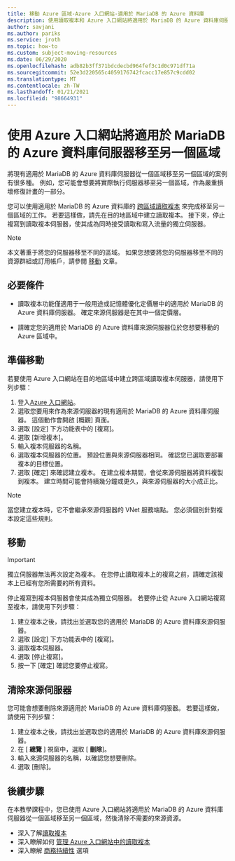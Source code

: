 ```yaml
---
title: 移動 Azure 區域-Azure 入口網站-適用於 MariaDB 的 Azure 資料庫
description: 使用讀取複本和 Azure 入口網站將適用於 MariaDB 的 Azure 資料庫伺服器從一個 Azure 區域移至另一個區域。
author: savjani
ms.author: pariks
ms.service: jroth
ms.topic: how-to
ms.custom: subject-moving-resources
ms.date: 06/29/2020
ms.openlocfilehash: adb82b3ff371bdcdecbd964fef3c1d0c971df71a
ms.sourcegitcommit: 52e3d220565c4059176742fcacc17e857c9cdd02
ms.translationtype: MT
ms.contentlocale: zh-TW
ms.lasthandoff: 01/21/2021
ms.locfileid: "98664931"
---
```

# <a name="move-an-azure-database-for-mariadb-server-to-another-region-by-using-the-azure-portal"></a>使用 Azure 入口網站將適用於 MariaDB 的 Azure 資料庫伺服器移至另一個區域

將現有適用於 MariaDB 的 Azure 資料庫伺服器從一個區域移至另一個區域的案例有很多種。 例如，您可能會想要將實際執行伺服器移至另一個區域，作為嚴重損壞修復計畫的一部分。

您可以使用適用於 MariaDB 的 Azure 資料庫的 [跨區域讀取複本](concepts-read-replicas.md#cross-region-replication) 來完成移至另一個區域的工作。 若要這樣做，請先在目的地區域中建立讀取複本。 接下來，停止複寫到讀取複本伺服器，使其成為同時接受讀取和寫入流量的獨立伺服器。 

> [!NOTE]
> 本文著重于將您的伺服器移至不同的區域。 如果您想要將您的伺服器移至不同的資源群組或訂用帳戶，請參閱 [移動](../azure-resource-manager/management/move-resource-group-and-subscription.md) 文章。 

## <a name="prerequisites"></a>必要條件

- 讀取複本功能僅適用于一般用途或記憶體優化定價層中的適用於 MariaDB 的 Azure 資料庫伺服器。 確定來源伺服器是在其中一個定價層。

- 請確定您的適用於 MariaDB 的 Azure 資料庫來源伺服器位於您想要移動的 Azure 區域中。

## <a name="prepare-to-move"></a>準備移動

若要使用 Azure 入口網站在目的地區域中建立跨區域讀取複本伺服器，請使用下列步驟：

1. 登入[Azure 入口網站](https://portal.azure.com/)。
1. 選取您要用來作為來源伺服器的現有適用於 MariaDB 的 Azure 資料庫伺服器。 這個動作會開啟 [概觀] 頁面。
1. 選取 [設定] 下方功能表中的 [複寫]。
1. 選取 [新增複本]。
1. 輸入複本伺服器的名稱。
1. 選取複本伺服器的位置。 預設位置與來源伺服器相同。 確認您已選取要部署複本的目標位置。
1. 選取 [確定] 來確認建立複本。 在建立複本期間，會從來源伺服器將資料複製到複本。 建立時間可能會持續幾分鐘或更久，與來源伺服器的大小成正比。

>[!NOTE]
> 當您建立複本時，它不會繼承來源伺服器的 VNet 服務端點。 您必須個別針對複本設定這些規則。

## <a name="move"></a>移動

> [!IMPORTANT]
> 獨立伺服器無法再次設定為複本。
> 在您停止讀取複本上的複寫之前，請確定該複本上已經有您所需要的所有資料。

停止複寫到複本伺服器會使其成為獨立伺服器。 若要停止從 Azure 入口網站複寫至複本，請使用下列步驟：

1. 建立複本之後，請找出並選取您的適用於 MariaDB 的 Azure 資料庫來源伺服器。 
1. 選取 [設定] 下方功能表中的 [複寫]。
1. 選取複本伺服器。
1. 選取 [停止複寫]。
1. 按一下 [確定] 確認您要停止複寫。

## <a name="clean-up-source-server"></a>清除來源伺服器

您可能會想要刪除來源適用於 MariaDB 的 Azure 資料庫伺服器。 若要這樣做，請使用下列步驟：

1. 建立複本之後，請找出並選取您的適用於 MariaDB 的 Azure 資料庫來源伺服器。
1. 在 [ **總覽** ] 視窗中，選取 [ **刪除**]。
1. 輸入來源伺服器的名稱，以確認您想要刪除。
1. 選取 [刪除]。

## <a name="next-steps"></a>後續步驟

在本教學課程中，您已使用 Azure 入口網站將適用於 MariaDB 的 Azure 資料庫伺服器從一個區域移至另一個區域，然後清除不需要的來源資源。 

- 深入了解[讀取複本](concepts-read-replicas.md)
- 深入瞭解如何 [管理 Azure 入口網站中的讀取複本](howto-read-replicas-portal.md)
- 深入瞭解 [商務持續性](concepts-business-continuity.md) 選項